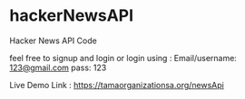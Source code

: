 # hackerNewsAPI
Hacker News API Code

feel free to signup and login
or
login using :
Email/username: 123@gmail.com
pass: 123

Live Demo Link : https://tamaorganizationsa.org/newsApi
